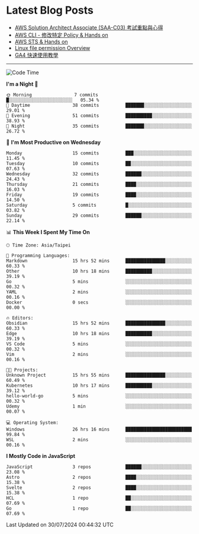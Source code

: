 # Latest Blog Posts
<!-- BLOG-POST-LIST:START -->
- [AWS Solution Architect Associate &lpar;SAA-C03&rpar; 考試重點與心得](https://blog.vinny987.xyz/blog/2024/key-points-and-insights-on-the-aws-solution-architect-associate-saa-c03-exam/)
- [AWS CLI - 修改特定 Policy &amp; Hands on](https://blog.vinny987.xyz/blog/2024/aws-cli-modify-a-specific-policy-hands-on/)
- [AWS STS &amp; Hands on](https://blog.vinny987.xyz/blog/2024/aws-sts-hands-on/)
- [Linux file permission Overview](https://blog.vinny987.xyz/blog/2024/linux-file-permission-overview/)
- [GA4 快速使用教學](https://blog.vinny987.xyz/blog/2024/quick-guide-to-using-ga4/)
<!-- BLOG-POST-LIST:END -->

---

<!--START_SECTION:waka-->
![Code Time](http://img.shields.io/badge/Code%20Time-291%20hrs%2059%20mins-blue)

**I'm a Night 🦉** 

```text
🌞 Morning                7 commits           █░░░░░░░░░░░░░░░░░░░░░░░░   05.34 % 
🌆 Daytime                38 commits          ███████░░░░░░░░░░░░░░░░░░   29.01 % 
🌃 Evening                51 commits          ██████████░░░░░░░░░░░░░░░   38.93 % 
🌙 Night                  35 commits          ███████░░░░░░░░░░░░░░░░░░   26.72 % 
```
📅 **I'm Most Productive on Wednesday** 

```text
Monday                   15 commits          ███░░░░░░░░░░░░░░░░░░░░░░   11.45 % 
Tuesday                  10 commits          ██░░░░░░░░░░░░░░░░░░░░░░░   07.63 % 
Wednesday                32 commits          ██████░░░░░░░░░░░░░░░░░░░   24.43 % 
Thursday                 21 commits          ████░░░░░░░░░░░░░░░░░░░░░   16.03 % 
Friday                   19 commits          ████░░░░░░░░░░░░░░░░░░░░░   14.50 % 
Saturday                 5 commits           █░░░░░░░░░░░░░░░░░░░░░░░░   03.82 % 
Sunday                   29 commits          ██████░░░░░░░░░░░░░░░░░░░   22.14 % 
```


📊 **This Week I Spent My Time On** 

```text
🕑︎ Time Zone: Asia/Taipei

💬 Programming Languages: 
Markdown                 15 hrs 52 mins      ███████████████░░░░░░░░░░   60.33 % 
Other                    10 hrs 18 mins      ██████████░░░░░░░░░░░░░░░   39.19 % 
Go                       5 mins              ░░░░░░░░░░░░░░░░░░░░░░░░░   00.32 % 
YAML                     2 mins              ░░░░░░░░░░░░░░░░░░░░░░░░░   00.16 % 
Docker                   0 secs              ░░░░░░░░░░░░░░░░░░░░░░░░░   00.00 % 

🔥 Editors: 
Obsidian                 15 hrs 52 mins      ███████████████░░░░░░░░░░   60.33 % 
Edge                     10 hrs 18 mins      ██████████░░░░░░░░░░░░░░░   39.19 % 
VS Code                  5 mins              ░░░░░░░░░░░░░░░░░░░░░░░░░   00.32 % 
Vim                      2 mins              ░░░░░░░░░░░░░░░░░░░░░░░░░   00.16 % 

🐱‍💻 Projects: 
Unknown Project          15 hrs 55 mins      ███████████████░░░░░░░░░░   60.49 % 
Kubernetes               10 hrs 17 mins      ██████████░░░░░░░░░░░░░░░   39.12 % 
hello-world-go           5 mins              ░░░░░░░░░░░░░░░░░░░░░░░░░   00.32 % 
Udemy                    1 min               ░░░░░░░░░░░░░░░░░░░░░░░░░   00.07 % 

💻 Operating System: 
Windows                  26 hrs 16 mins      █████████████████████████   99.84 % 
WSL                      2 mins              ░░░░░░░░░░░░░░░░░░░░░░░░░   00.16 % 
```

**I Mostly Code in JavaScript** 

```text
JavaScript               3 repos             ██████░░░░░░░░░░░░░░░░░░░   23.08 % 
Astro                    2 repos             ████░░░░░░░░░░░░░░░░░░░░░   15.38 % 
Svelte                   2 repos             ████░░░░░░░░░░░░░░░░░░░░░   15.38 % 
HCL                      1 repo              ██░░░░░░░░░░░░░░░░░░░░░░░   07.69 % 
Go                       1 repo              ██░░░░░░░░░░░░░░░░░░░░░░░   07.69 % 
```




 Last Updated on 30/07/2024 00:44:32 UTC
<!--END_SECTION:waka-->

<!--
**vincent97277/vincent97277** is a ✨ _special_ ✨ repository because its `README.md` (this file) appears on your GitHub profile.

Here are some ideas to get you started:

- 🔭 I’m currently working on ...
- 🌱 I’m currently learning ...
- 👯 I’m looking to collaborate on ...
- 🤔 I’m looking for help with ...
- 💬 Ask me about ...
- 📫 How to reach me: ...
- 😄 Pronouns: ...
- ⚡ Fun fact: ...
-->
